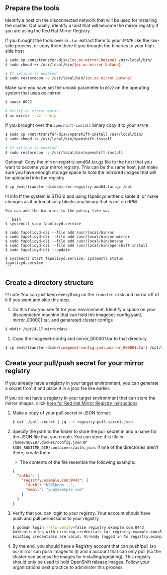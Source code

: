 ## Prepare the tools

Identify a host on the disconnected network that will be used for installing the cluster. Optionally, identify a host that will become the mirror registry if you are using the Red Hat Mirror Registry.

If you brought the tools over in `.tar` extract them to your `$PATH` like the low-side process, or copy them there if you brought the binaries to your high-side host
```bash
$ sudo cp /mnt/transfer-disk/{oc,oc-mirror,butane} /usr/local/bin/
$ sudo chmod +x /usr/local/bin/{oc,oc-mirror,butane}

# If selinux is enabled
$ sudo restorecon -v /usr/local/bin/{oc,oc-mirror,butane}
```

Make sure you have set the umask parameter to `0022` on the operating system that uses oc-mirror
```bash
$ umask 0022

# Verify oc mirror works
$ oc mirror --v2 --help
```

If you brought over the `openshift-install` binary copy it to your `$PATH`.  
```bash
$ sudo cp /mnt/transfer-disk/openshift-install /usr/local/bin/
$ sudo chmod +x /usr/local/bin/openshift-install

# If selinux is enabled
$ sudo restorecon -v /usr/local/bin/openshift-install
```

Optional: Copy the mirror-registry-amd64.tar.gz file to the host that you want to become your mirror registry. This can be the same host, just make sure you have enough storage space to hold the mirrored images that will be uploaded into the registry
```bash
$ cp /mnt/transfer-disk/mirror-registry-amd64.tar.gz /opt
```

!!! info
    If the system is STIG'd and using fapolicyd either disable it, or make changes as it automatically blocks any binary that is not an RPM.

    You can add the binaries to the policy like so:
    
    ```bash
    $ systemctl stop fapolicyd.service
    
    $ sudo fapolicyd-cli --file add /usr/local/bin/oc
    $ sudo fapolicyd-cli --file add /usr/local/bin/oc-mirror
    $ sudo fapolicyd-cli --file add /usr/local/bin/butane
    $ sudo fapolicyd-cli --file add /usr/local/bin/openshift-install
    $ sudo fapolicyd-cli --update
    
    $ systemctl start fapolicyd.service; systemctl status fapolicyd.service
    ```


## Create a directory structure

!!! note
    You can just keep everything on the `transfer-disk` and mirror off of it if you want and skip this step.

1. Do this how you see fit for your environment. Identify a space on your disconnected machine that can hold the imageset-config.yaml, mirror_000001.tar, and generated cluster configs
```bash
$ mkdir /opt/4.17-mirrordata
```

1.  Copy the imageset-config and mirror_000001.tar to that directory
```bash 
$ cp /mnt/transfer-disk/{imageset-config.yaml,mirror_000001.tar} /opt/4.17-mirrordata/
```

## Create your pull/push secret for your mirror registry
If you already have a registry in your target environment, you can generate a secret from it and place it in a json file like earlier. 

If you do not have a registry in your target environment that can store the mirror images, click [here for Red Hat Mirror Registry instructions](../optional/registry.md).

1. Make a copy of your pull secret in JSON format:
    ```bash
    $ cat ./pull-secret | jq . > registry-pull-secret.json
    ``` 

1. Specify the path to the folder to store the pull secret in and a name for the JSON file that you create. You can store this file in `/home/$USER/.docker/config.json` or `$XDG_RUNTIME_DIR/containers/auth.json`. If one of the directories aren't there, create them.
    - The contents of the file resemble the following example:
    ```json title="$XDG_RUNTIME_DIR/containers/auth.json"
    {
      "auths": {
        "registry.example.com:8443": {
          "auth": "b3BlbnNo...",
          "email": "you@example.com"
        }
      }
    }
    ```

1. Verify that you can login to your registry. Your account should have push and pull permissions to your registry
    ```bash
    $ podman login --tls-verify=false registry.example.com:8443
    Authenticating with existing credentials for registry.example.com:8443
    Existing credentials are valid. Already logged in to registry.example.com:8443
    ```

1. By the end, you should have a Registry account that can push/pull (so oc-mirror can push images to it) and a account that can only pull (so the cluster can access the images for installing/updating). This registry should only be used to hold OpenShift release images. Follow your organizations best practice to administer this process.